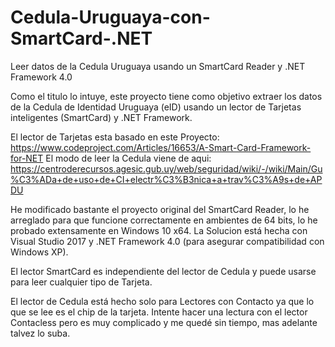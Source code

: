 # Cedula-Uruguaya-con-SmartCard-.NET
Leer datos de la Cedula Uruguaya usando un SmartCard Reader y .NET Framework 4.0

Como el titulo lo intuye, este proyecto tiene como objetivo extraer los datos de la Cedula de Identidad Uruguaya (eID) usando un lector de Tarjetas inteligentes (SmartCard) y .NET Framework.

El lector de Tarjetas esta basado en este Proyecto:  https://www.codeproject.com/Articles/16653/A-Smart-Card-Framework-for-NET
El modo de leer la Cedula viene de aqui:   https://centroderecursos.agesic.gub.uy/web/seguridad/wiki/-/wiki/Main/Gu%C3%ADa+de+uso+de+CI+electr%C3%B3nica+a+trav%C3%A9s+de+APDU

He modificado bastante el proyecto original del SmartCard Reader, lo he arreglado para que funcione correctamente en ambientes de 64 bits, lo he probado extensamente en Windows 10 x64.
La Solucion está hecha con Visual Studio 2017 y .NET Framework 4.0 (para asegurar compatibilidad con Windows XP).

El lector SmartCard es independiente del lector de Cedula y puede usarse para leer cualquier tipo de Tarjeta.

El lector de Cedula está hecho solo para Lectores con Contacto ya que lo que se lee es el chip de la tarjeta.
Intente hacer una lectura con el lector Contacless pero es muy complicado y me quedé sin tiempo, mas adelante talvez lo suba.
